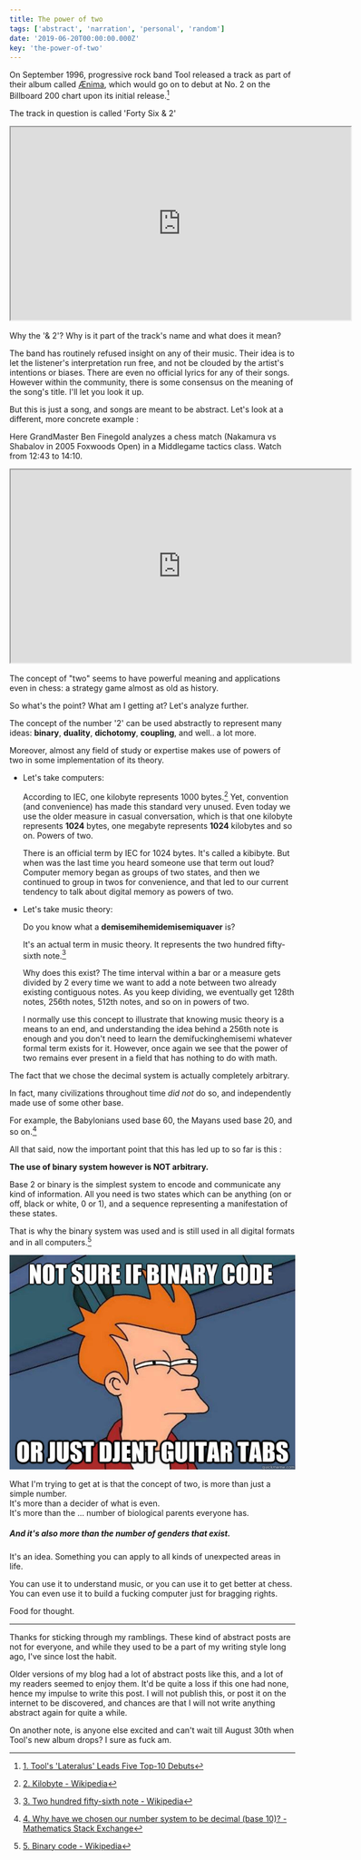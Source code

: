 ```yaml
---
title: The power of two
tags: ['abstract', 'narration', 'personal', 'random']
date: '2019-06-20T00:00:00.000Z'
key: 'the-power-of-two'
---
```


On September 1996, progressive rock band Tool released a track as part of their album called [Ænima](https://en.wikipedia.org/wiki/%C3%86nima), which would go on to debut at No. 2 on the Billboard 200 chart upon its initial release.[^1]

The track in question is called 'Forty Six & 2'

<iframe class="embed-video" src="https://www.youtube.com/embed/Lm38Ojh61lY" width="600" height="340"></iframe>

Why the '& 2'? Why is it part of the track's name and what does it mean?

The band has routinely refused insight on any of their music. Their idea is to let the listener's interpretation run free, and not be clouded by the artist's intentions or biases. There are even no official lyrics for any of their songs. However within the community, there is some consensus on the meaning of the song's title. I'll let you look it up.

But this is just a song, and songs are meant to be abstract. Let's look at a different, more concrete example :

Here GrandMaster Ben Finegold analyzes a chess match (Nakamura vs Shabalov in 2005 Foxwoods Open) in a Middlegame tactics class. Watch from 12:43 to 14:10.

<iframe class="embed-video" src="https://www.youtube.com/embed/_ijunCGyTmI?start=763&end=850" width="600" height="340"></iframe>

The concept of "two" seems to have powerful meaning and applications even in chess: a strategy game almost as old as history.

So what's the point? What am I getting at? Let's analyze further.

The concept of the number '2' can be used abstractly to represent many ideas: **binary**, **duality**, **dichotomy**, **coupling**, and well.. a lot more.

Moreover, almost any field of study or expertise makes use of powers of two in some implementation of its theory.

-   Let's take computers:

    According to IEC, one kilobyte represents 1000 bytes.[^2] Yet, convention (and convenience) has made this standard very unused. Even today we use the older measure in casual conversation, which is that one kilobyte represents **1024** bytes, one megabyte represents **1024** kilobytes and so on. Powers of two.

    There is an official term by IEC for 1024 bytes. It's called a kibibyte. But when was the last time you heard someone use that term out loud? Computer memory began as groups of two states, and then we continued to group in twos for convenience, and that led to our current tendency to talk about digital memory as powers of two.

-   Let's take music theory:

    Do you know what a **demisemihemidemisemiquaver** is?

    It's an actual term in music theory. It represents the two hundred fifty-sixth note.[^3]

    Why does this exist? The time interval within a bar or a measure gets divided by 2 every time we want to add a note between two already existing contiguous notes. As you keep dividing, we eventually get 128th notes, 256th notes, 512th notes, and so on in powers of two.

    I normally use this concept to illustrate that knowing music theory is a means to an end, and understanding the idea behind a 256th note is enough and you don't need to learn the demifuckinghemisemi whatever formal term exists for it. However, once again we see that the power of two remains ever present in a field that has nothing to do with math.

The fact that we chose the decimal system is actually completely arbitrary.

In fact, many civilizations throughout time _did not_ do so, and independently made use of some other base.

For example, the Babylonians used base 60, the Mayans used base 20, and so on.[^4]

All that said, now the important point that this has led up to so far is this :

**The use of binary system however is NOT arbitrary.**

Base 2 or binary is the simplest system to encode and communicate any kind of information. All you need is two states which can be anything (on or off, black or white, 0 or 1), and a sequence representing a manifestation of these states.

That is why the binary system was used and is still used in all digital formats and in all computers.[^5]

![](./tab.jpg)

What I'm trying to get at is that the concept of two, is more than just a simple number. \
It's more than a decider of what is even. \
It's more than the ... number of biological parents everyone has.

##### And it's also more than the number of genders that exist.

It's an idea. Something you can apply to all kinds of unexpected areas in life.

You can use it to understand music, or you can use it to get better at chess. You can even use it to build a fucking computer just for bragging rights.

Food for thought.

---

Thanks for sticking through my ramblings. These kind of abstract posts are not for everyone, and while they used to be a part of my writing style long ago, I've since lost the habit.

Older versions of my blog had a lot of abstract posts like this, and a lot of my readers seemed to enjoy them. It'd be quite a loss if this one had none, hence my impulse to write this post. I will not publish this, or post it on the internet to be discovered, and chances are that I will not write anything abstract again for quite a while.

On another note, is anyone else excited and can't wait till August 30th when Tool's new album drops? I sure as fuck am.

[^1]: [1. Tool's 'Lateralus' Leads Five Top-10 Debuts](https://www.billboard.com/articles/news/79641/tools-lateralus-leads-five-top-10-debuts)
[^2]: [2. Kilobyte - Wikipedia](https://en.wikipedia.org/wiki/Kilobyte)
[^3]: [3. Two hundred fifty-sixth note - Wikipedia](https://en.wikipedia.org/wiki/Two_hundred_fifty-sixth_note)
[^4]: [4. Why have we chosen our number system to be decimal (base 10)? - Mathematics Stack Exchange](https://math.stackexchange.com/a/8748)
[^5]: [5. Binary code - Wikipedia](https://en.wikipedia.org/wiki/Binary_code#History_of_binary_code)
